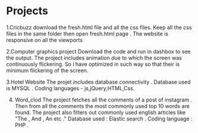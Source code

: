 # Projects
1.Cricbuzz
download the fresh.html file and all the css files.
Keep all the css files in the same folder then open fresh.html page .
The website is responsive on all the viewports

2.Computer graphics project
Download the code and run in dashbox to see the output.
The project includes animation due to which the screen was continuously flickering.
So i have optimized in such way so that their is minimum flickering of the screen.

3.Hotel Website
 The projet includes database connectivity . 
 Database used is MYSQL .
 Coding languages - js,jQuery,HTML,Css.
 
4. Word_clod
The project fetches all the comments of a post of instagram .
Then from all the comments the most commonly used top 10 words are found.
The project also filters out commonly used english articles like "The , And , An etc ." 
Database used : Elastic search .
Coding language : PHP .

